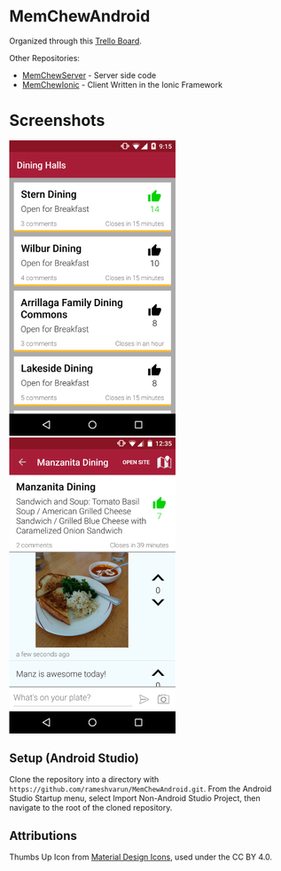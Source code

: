 # MemChewAndroid
Organized through this [Trello Board](https://trello.com/b/I6FHfzcy/memchew).

Other Repositories:
- [MemChewServer](https://github.com/rameshvarun/MemChewServer) - Server side code
- [MemChewIonic](https://github.com/rameshvarun/MemChewIonic) - Client Written in the Ionic Framework

# Screenshots
<img src="./screenshots/eNlvnPf.png" width="300px"/>
<img src="./screenshots/cypgAvd.png" width="300px"/>

## Setup (Android Studio)
Clone the repository into a directory with `https://github.com/rameshvarun/MemChewAndroid.git`. From the Android Studio Startup menu, select Import Non-Android Studio Project, then navigate to the root of the cloned repository.

## Attributions
Thumbs Up Icon from [Material Design Icons](https://github.com/google/material-design-icons), used under the CC BY 4.0.
